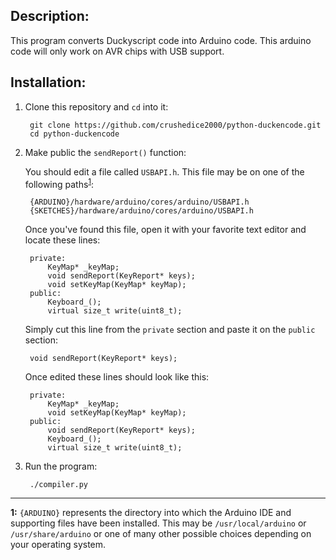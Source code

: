 Description:
------------

This program converts Duckyscript code into Arduino code. This arduino code will only work on AVR chips with USB support.

Installation:
-------------

1. Clone this repository and `cd` into it:
 
        git clone https://github.com/crushedice2000/python-duckencode.git
        cd python-duckencode

2. Make public the `sendReport()` function:

    You should edit a file called `USBAPI.h`. This file may be on one of the following paths<sup>[1](#footnote_1)</sup>:
    
        {ARDUINO}/hardware/arduino/cores/arduino/USBAPI.h
        {SKETCHES}/hardware/arduino/cores/arduino/USBAPI.h
        
    
    Once you've found this file, open it with your favorite text editor and locate these lines:
    
        private:
            KeyMap* _keyMap;
            void sendReport(KeyReport* keys);
            void setKeyMap(KeyMap* keyMap);
        public:
            Keyboard_();
            virtual size_t write(uint8_t);

    Simply cut this line from the `private` section and paste it on the `public` section:
    
        void sendReport(KeyReport* keys);

    Once edited these lines should look like this:
    
        private:
            KeyMap* _keyMap;
            void setKeyMap(KeyMap* keyMap);
        public:
            void sendReport(KeyReport* keys);
            Keyboard_();
            virtual size_t write(uint8_t);

3. Run the program:

        ./compiler.py

---
 
<a name="footnote_1">**1**</a>**:** `{ARDUINO}` represents the directory into which the Arduino IDE and supporting files have been installed. This may be `/usr/local/arduino` or `/usr/share/arduino` or one of many other possible choices depending on your operating system.
